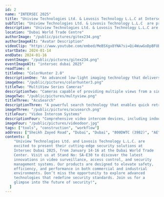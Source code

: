 ```yaml
---
id: 2
name: "INTERSEC 2025"
title: "Uniview Technologies Ltd. & Lovosis Technology L.L.C at Intersec Dubai 2025"
subTitle: "Uniview Technologies Ltd. & Lovosis Technology L.L.C  are proud to showcase the latest advancements in security solutions at Intersec Dubai 2025. Visit stal No:SA-E30  to explore innovative products and technologies designed to enhance safety and efficiency in security systems."
description: "Uniview Technologies Ltd. & Lovosis Technology L.L.C are proud to showcase the latest advancements in security solutions at Intersec Dubai 2025. Visit Stall No: SA-E30 to explore innovative products and technologies designed to enhance safety, reliability, and efficiency in security systems. Don't miss the opportunity to engage with our experts."
location: "Dubai World Trade Centre"
authorImage: "/public/pictures/gitex234.png"
authorImageAlt: "Avatar Description"
videoClip: "https://www.youtube.com/embed/MeB5Xgx8YNA?si=Qi4WuwGoDpBFUBqC"
startDate: 2024-01-14
endDate: 2024-01-16
eventImage: "/public/pictures/gitex234.png"
eventImageAlt: "intersec dubai 2025"
readTime: 4
titleOne: "ColorHunter 2.0"
descriptionOne: "An advanced low-light imaging technology that delivers vivid, full-color images even in near-total darkness, enhancing nighttime surveillance capabilities"
imageOne: "/public/pictures/colorhunter3.png"
titleTwo: "MultiView Series Cameras"
descriptionTwo: "Cameras capable of providing multiple views from a single device, reducing installation costs and improving coverage efficiency"
imageTwo: "/public/pictures/multyview.png"
titleThree: "AcuSearch"
descriptionThree: "A powerful search technology that enables quick retrieval of specific video footage using intelligent algorithms, streamlining incident investigations."
imageThree: "/public/pictures/acusearch.png"
titleFour: "Video Intercom Systems"
descriptionFour: "Comprehensive video intercom devices, including indoor stations and door stations, designed to enhance security and communication in residential and commercial settings."
imageFour: "/public/pictures/videodoor.jpg"
tags: ["tools", "construction", "workflow"]
address: ["Sheikh Zayed Road", "Dubai", "Dubai", "800DWTC (3982)", "AE"]
contents: [
    "Uniview Technologies Ltd. and Lovosis Technology L.L.C. are
    excited to present their cutting-edge security solutions at
    Intersec Dubai 2025, from January 14-16 at the Dubai World Trade
    Center. Visit us at Stand No: SA-E30 to discover the latest
    innovations in video surveillance, access control, and security
    management systems. Our products are designed to elevate safety,
    efficiency, and performance in both commercial and industrial
    environments. Don’t miss the opportunity to explore advanced
    technologies that redefine security standards. Join us for a
    glimpse into the future of security!",
  ]
---
```


